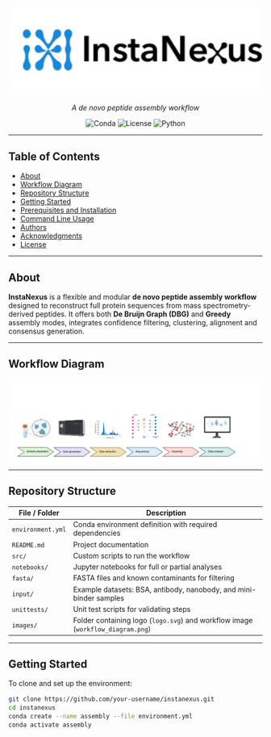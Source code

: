 <p align="center">
  <img src="images/instanexus_logo.pdf" width="600" alt="InstaNexus logo">
</p>

<p align="center"><em>A de novo peptide assembly workflow</em></p>

<p align="center">
  <img src="https://img.shields.io/badge/environment-conda-blue" alt="Conda">
  <img src="https://img.shields.io/badge/license-MIT-green" alt="License">
  <img src="https://img.shields.io/badge/python-3.9+-blue" alt="Python">
</p>

---

## Table of Contents
- [About](#about)
- [Workflow Diagram](#workflow-diagram)
- [Repository Structure](#repository-structure)
- [Getting Started](#getting-started)
- [Prerequisites and Installation](#prerequisites-and-installation)
- [Command Line Usage](#command-line-usage)
- [Authors](#authors)
- [Acknowledgments](#acknowledgments)
- [License](#license)

---

## About

**InstaNexus** is a flexible and modular **de novo peptide assembly workflow** designed to reconstruct full protein sequences from mass spectrometry-derived peptides. It offers both **De Bruijn Graph (DBG)** and **Greedy** assembly modes, integrates confidence filtering, clustering, alignment and consensus generation.

---

## Workflow Diagram

<p align="center">
  <img src="images/instanexus_workflow.png" width="900" alt="InstaNexus Workflow">
</p>

---

## Repository Structure

| File / Folder                    | Description                                                                           |
|----------------------------------|---------------------------------------------------------------------------------------|
| `environment.yml`               | Conda environment definition with required dependencies                              |
| `README.md`                     | Project documentation                                                                |
| `src/`                          | Custom scripts to run the workflow                                             |
| `notebooks/`                    | Jupyter notebooks for full or partial analyses                                       |
| `fasta/`                        | FASTA files and known contaminants for filtering                                     |
| `input/`                        | Example datasets: BSA, antibody, nanobody, and mini-binder samples                   |
| `unittests/`                    | Unit test scripts for validating steps                            |
| `images/`                       | Folder containing logo (`logo.svg`) and workflow image (`workflow_diagram.png`)      |

---

## Getting Started

To clone and set up the environment:

```bash
git clone https://github.com/your-username/instanexus.git
cd instanexus
conda create --name assembly --file environment.yml
conda activate assembly
